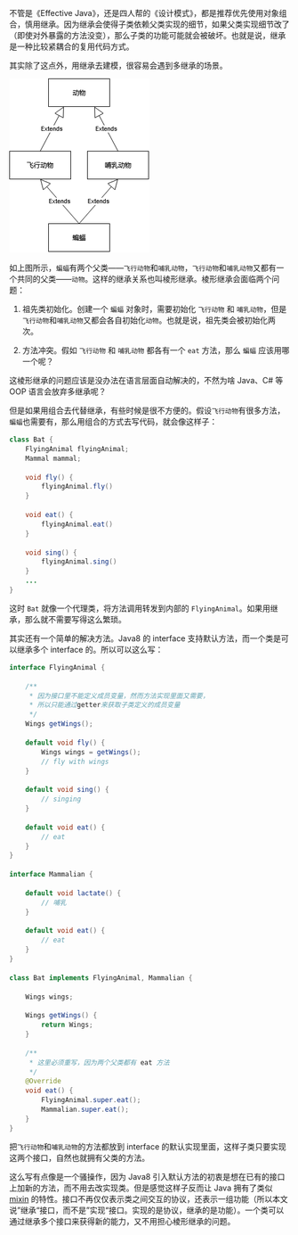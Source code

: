 不管是《Effective Java》，还是四人帮的《设计模式》，都是推荐优先使用对象组合，慎用继承。因为继承会使得子类依赖父类实现的细节，如果父类实现细节改了（即使对外暴露的方法没变），那么子类的功能可能就会被破坏。也就是说，继承是一种比较紧耦合的复用代码方式。

其实除了这点外，用继承去建模，很容易会遇到多继承的场景。

![棱形继承](assets/在Java中使用继承/棱形继承.png)

如上图所示，`蝙蝠`有两个父类——`飞行动物`和`哺乳动物`，`飞行动物`和`哺乳动物`又都有一个共同的父类——`动物`。这样的继承关系也叫棱形继承。棱形继承会面临两个问题：

1. 祖先类初始化。创建一个 `蝙蝠` 对象时，需要初始化 `飞行动物` 和 `哺乳动物`，但是`飞行动物`和`哺乳动物`又都会各自初始化`动物`。也就是说，祖先类会被初始化两次。

2. 方法冲突。假如 `飞行动物` 和 `哺乳动物` 都各有一个 `eat` 方法，那么 `蝙蝠` 应该用哪一个呢？

这棱形继承的问题应该是没办法在语言层面自动解决的，不然为啥 Java、C# 等 OOP 语言会放弃多继承呢？

但是如果用组合去代替继承，有些时候是很不方便的。假设`飞行动物`有很多方法，`蝙蝠`也需要有，那么用组合的方式去写代码，就会像这样子：

```java
class Bat {
    FlyingAnimal flyingAnimal;
    Mammal mammal;

    void fly() {
        flyingAnimal.fly()
    }

    void eat() {
        flyingAnimal.eat()
    }
    
    void sing() {
        flyingAnimal.sing()
    }
    ...
}

```
这时 `Bat` 就像一个代理类，将方法调用转发到内部的 `FlyingAnimal`。如果用继承，那么就不需要写得这么繁琐。

其实还有一个简单的解决方法。Java8 的 interface 支持默认方法，而一个类是可以继承多个 interface 的。所以可以这么写：

```java
interface FlyingAnimal {
    
    /**
     * 因为接口里不能定义成员变量，然而方法实现里面又需要，
     * 所以只能通过getter来获取子类定义的成员变量
     */
    Wings getWings();
    
    default void fly() {
        Wings wings = getWings();
        // fly with wings
    }
    
    default void sing() {
        // singing
    }
    
    default void eat() {
        // eat
    }
}

interface Mammalian {

    default void lactate() {
        // 哺乳
    }
    
    default void eat() {
        // eat
    }
}

class Bat implements FlyingAnimal, Mammalian {
    
    Wings wings;

    Wings getWings() {
        return Wings;
    }
    
    /**
     * 这里必须重写，因为两个父类都有 eat 方法
     */
    @Override
    void eat() {
        FlyingAnimal.super.eat();
        Mammalian.super.eat();
    }
}

```
把`飞行动物`和`哺乳动物`的方法都放到 interface 的默认实现里面，这样子类只要实现这两个接口，自然也就拥有父类的方法。

这么写有点像是一个骚操作，因为 Java8 引入默认方法的初衷是想在已有的接口上加新的方法，而不用去改实现类。但是感觉这样子反而让 Java 拥有了类似 [mixin](https://en.wikipedia.org/wiki/Mixin) 的特性。接口不再仅仅表示类之间交互的协议，还表示一组功能（所以本文说”继承“接口，而不是”实现“接口。实现的是协议，继承的是功能）。一个类可以通过继承多个接口来获得新的能力，又不用担心棱形继承的问题。